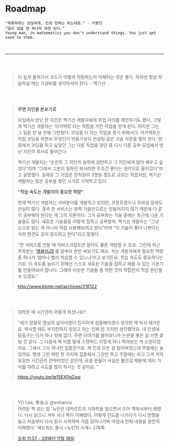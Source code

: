 # Roadmap

```
"하루하루는 성실하게. 인생 전체는 되는대로." - 이동진
“일이 많을 땐 하나씩 하면 된다.” 
Young man, in mathematics you don't understand things. You just get used to them. 
```

<br>



<hr>


<br><br>

> 더 깊게 들어가서 코드가 어떻게 작동하는지 이해하는 것은 좋다. 하지만 항상 학습하실 때는 가성비를 생각하셔야 한다. - 백기선 

<br><br>

> **주변 지인을 본보기로** <br>
>
> 모임에서 만난 한 지인은 백기선 개발자에게 취업 자리를 제안하기도 했다. 그렇게 백기선 개발자는 ‘아키텍트’라는 직함을 가진 직업을 얻게 된다. 하지만 그는 그 일을 한 달 만에 그만뒀다. 코딩을 더 하는 직업을 찾기 위해서다. 아키텍트는 직접 코딩을 하면서 무엇인가 만들기보다 컨설팅 같은 기술 자문을 많이 한다. 현장에서 코딩을 하고 싶었던 그는 다른 직업을 찾던 중 다시 다른 공부 모임에서 만난 지인의 회사로 들어간다. <br>
>
> 백기선 개발자는 “순전히 그 지인의 실력에 감탄하고 그 지인에게 많이 배우고 싶었다”라며 “그래서 그분이 일하던 회사라면 무조건 좋다는 생각으로 들어갔다”라고 설명했다. 실제로 그 기업은 전직원이 3명일 정도로 규모는 작았지만, 백기선 개발자는 많은 공부를 했던 시기로 기억하고 있다. <br>
>
> **“학습 속도는 개발자의 중요한 역량”** <br>
>
> 현재 백기선 개발자는 서버분야를 개발하고 있지만, 프론트엔드나 모바일 등에도 관심이 많다. 결국 한 서비스는 한쪽 기술만으로는 만들어지지 않기 때문에 다 같이 공부해야 한다는 게 그의 지론이다. 그가 공부하는 기술 중에는 최근에 나온 기술들도 많다. 새로운 기술들을 어떻게 접하고 공부할까. 백기선 개발자는 “그냥 눈으로 읽는 게 아니라 직접 사용해보려고 한다”라며 “이 기술이 좋다 나쁘다는 식의 편견도 갖지 않으려고 한다”라고 말했다. <br>
>
> “한 서비스를 만들 때 자바스크립트만 알아도 물론 개발할 수 있죠. 그런데 최근 주목받는 ‘[앵귤러JS](https://angularjs.org/)’를 일부러 한번 써보기도 해요. 저는 개발자에게 필요한 역량 중 하나가 ‘얼마나 빨리 학습할 수 있느냐’라고 보거든요. 학습 속도도 중요하다는 거죠. 이 속도를 늘리기 위해선 스스로 새로운 기술을 접하고 배울 수 있는 기본기를 만들어놔야 합니다. 그래야 비슷한 기술들 중 어떤 것이 적합한지 직접 판단할 수 있겠죠.” <br>
>
> http://www.bloter.net/archives/216122

<br><br>

> 대학원 때 시간관리 어떻게 하셨나요? <br>
>
> "제가 정말로 열심히 살아야겠다 진지하게 집중해야겠다 생각한 게 박사 때거든요. 박사할 때도 부지런하지 않았고 저는 진짜 한 가지만 생각했어요. 내 인생에 탈출구는 이거 하나 밖에 없다. 주변 이야기를 들어보니까 논문을 좋은 걸 쓰면 잘될 것 같다. 그 다음에 제 이름 밑에 스탠퍼드 이렇게 하나 찍혀보는 게 소원이었어요. 그래서 그거 하나만 집중한거죠. 제 인생 모든 걸 털어부었는데 주말에는 놀았어요. 평생 그런 패턴 한 가지에 집중해서 그것만 하고 주말에는 쉬고 그게 저의 유일한 시간관리 전략이었던 같은데, 요즘 분들이 사실은 불안감 때문에 여러 가지를 하려고 시도를 많이 하시는 것 같아요. " <br>
>
> https://youtu.be/te15EX0gZaw

<br><br>




> YD Lee, 李永斗 @enhance <br>
> 어려운 책 읽는 법
> '뉴턴은 데카르트의 기하학을 읽으면서 두어 쪽에서부터 헤맸다. 다시 읽으니 겨우 서너 쪽이 이해됐다. 이렇게 진도를 나가다가 다시 방향을 잃고 처음부터 다시 읽기 시작하며 거듭 읽어나가며 마침내 전체 내용을 완전히 이해했다.' 에드워드 돌닉 <뉴턴의 시계> 278쪽 <br>
>
> [오후 11:57 - 2018년 11월 18일](https://twitter.com/enhance/status/1064427553341923328)

<br> 
